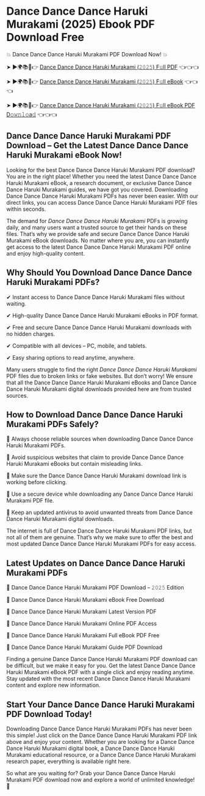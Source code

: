 # Dance Dance Dance Haruki Murakami (2025) Ebook PDF Download Free

💥 Dance Dance Dance Haruki Murakami PDF Download Now! 💥

➤ ►🌍📚📱👉 [Dance Dance Dance Haruki Murakami (𝟸𝟶𝟸𝟻) F𝚞ll PDF](https://getpdf.xyz/dance-dance-dance-haruki-murakami) 👈👈👈


➤ ►🌍📚📱👉 [Dance Dance Dance Haruki Murakami (𝟸𝟶𝟸𝟻) F𝚞ll eBook](https://getpdf.xyz/dance-dance-dance-haruki-murakami) 👈👈👈


➤ ►🌍📚📱👉 [Dance Dance Dance Haruki Murakami (𝟸𝟶𝟸𝟻) F𝚞ll eBook PDF D𝚘𝚠𝚗𝚕𝚘a𝚍](https://getpdf.xyz/dance-dance-dance-haruki-murakami) 👈👈👈


## Dance Dance Dance Haruki Murakami PDF Download – Get the Latest Dance Dance Dance Haruki Murakami eBook Now!

Looking for the best Dance Dance Dance Haruki Murakami PDF download? You are in the right place! Whether you need the latest Dance Dance Dance Haruki Murakami eBook, a research document, or exclusive Dance Dance Dance Haruki Murakami guides, we have got you covered. Downloading Dance Dance Dance Haruki Murakami PDFs has never been easier. With our direct links, you can access Dance Dance Dance Haruki Murakami PDF files within seconds.

The demand for *Dance Dance Dance Haruki Murakami* PDFs is growing daily, and many users want a trusted source to get their hands on these files. That’s why we provide safe and secure Dance Dance Dance Haruki Murakami eBook downloads. No matter where you are, you can instantly get access to the latest Dance Dance Dance Haruki Murakami PDF online and enjoy high-quality content.

## Why Should You Download Dance Dance Dance Haruki Murakami PDFs?

✔ Instant access to Dance Dance Dance Haruki Murakami files without waiting.

✔ High-quality Dance Dance Dance Haruki Murakami eBooks in PDF format.

✔ Free and secure Dance Dance Dance Haruki Murakami downloads with no hidden charges.

✔ Compatible with all devices – PC, mobile, and tablets.

✔ Easy sharing options to read anytime, anywhere.

Many users struggle to find the right *Dance Dance Dance Haruki Murakami* PDF files due to broken links or fake websites. But don’t worry! We ensure that all the Dance Dance Dance Haruki Murakami eBooks and Dance Dance Dance Haruki Murakami digital downloads provided here are from trusted sources.

## How to Download Dance Dance Dance Haruki Murakami PDFs Safely?

📌 Always choose reliable sources when downloading Dance Dance Dance Haruki Murakami PDFs.

📌 Avoid suspicious websites that claim to provide Dance Dance Dance Haruki Murakami eBooks but contain misleading links.

📌 Make sure the Dance Dance Dance Haruki Murakami download link is working before clicking.

📌 Use a secure device while downloading any Dance Dance Dance Haruki Murakami PDF file.

📌 Keep an updated antivirus to avoid unwanted threats from Dance Dance Dance Haruki Murakami digital downloads.

The internet is full of Dance Dance Dance Haruki Murakami PDF links, but not all of them are genuine. That’s why we make sure to offer the best and most updated Dance Dance Dance Haruki Murakami PDFs for easy access.

## Latest Updates on Dance Dance Dance Haruki Murakami PDFs

🔹 Dance Dance Dance Haruki Murakami PDF Download – 𝟸𝟶𝟸𝟻 Edition

🔹 Dance Dance Dance Haruki Murakami eBook Free Download

🔹 Dance Dance Dance Haruki Murakami Latest Version PDF

🔹 Dance Dance Dance Haruki Murakami Online PDF Access

🔹 Dance Dance Dance Haruki Murakami Full eBook PDF Free

🔹 Dance Dance Dance Haruki Murakami Guide PDF Download

Finding a genuine Dance Dance Dance Haruki Murakami PDF download can be difficult, but we make it easy for you. Get the latest Dance Dance Dance Haruki Murakami eBook PDF with a single click and enjoy reading anytime. Stay updated with the most recent Dance Dance Dance Haruki Murakami content and explore new information.

## Start Your Dance Dance Dance Haruki Murakami PDF Download Today!

Downloading Dance Dance Dance Haruki Murakami PDFs has never been this simple! Just click on the Dance Dance Dance Haruki Murakami PDF link above and enjoy your content. Whether you are looking for a Dance Dance Dance Haruki Murakami digital book, a Dance Dance Dance Haruki Murakami educational resource, or a Dance Dance Dance Haruki Murakami research paper, everything is available right here.

So what are you waiting for? Grab your Dance Dance Dance Haruki Murakami PDF download now and explore a world of unlimited knowledge! 🚀